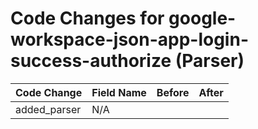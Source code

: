 # Code Changes for google-workspace-json-app-login-success-authorize (Parser)

| Code Change | Field Name | Before | After |
|-------------|------------|--------|-------|
| added_parser | N/A |  |  |